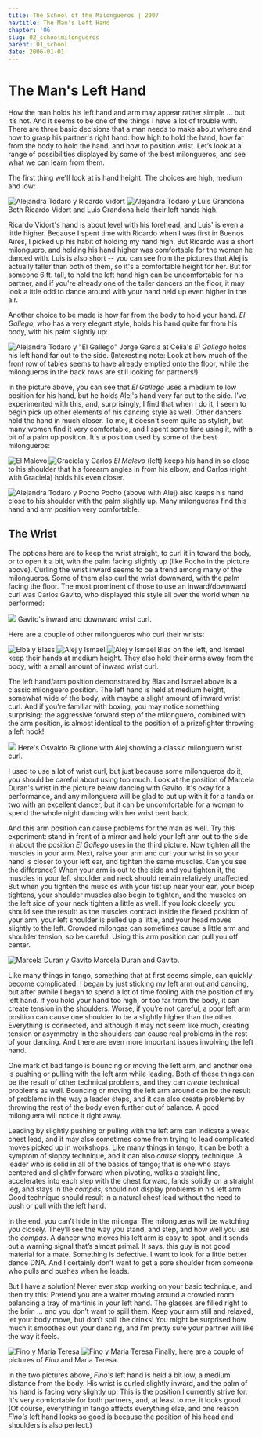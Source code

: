 ```yaml
---
title: The School of the Milongueros | 2007
navtitle: The Man's Left Hand
chapter: '06'
slug: 02_schoolmilongueros
parent: 01_school
date: 2006-01-01
---
```


# The Man's Left Hand

How the man holds his left hand and arm may appear rather simple ... but it’s not.
And it seems to be one of the things I have a lot of trouble with.
There are three basic decisions that a man needs to make about where and how to grasp his partner's right hand: how high to hold the hand, how far from the body to hold the hand, and how to position wrist.
Let’s look at a range of possibilities displayed by some of the best milongueros, and see what we can learn from them.

The first thing we'll look at is hand height. The choices are high, medium and low:

![Alejandra Todaro y Ricardo Vidort]({{site.res}}/4_pics/15school/3richand.jpg)
![Alejandra Todaro y Luis Grandona]({{site.res}}/4_pics/15school/12grandhand.jpg)
Both Ricardo Vidort and Luis Grandona held their left hands high.

Ricardo Vidort's hand is about level with his forehead, and Luis' is even a little higher. Because I spent time with Ricardo when I was first in Buenos Aires, I picked up his habit of holding my hand high. But Ricardo was a short milonguero, and holding his hand higher was comfortable for the women he danced with. Luis is also short -- you can see from the pictures that Alej is actually taller than both of them, so it's a comfortable height for her. But for someone 6 ft. tall, to hold the left hand high can be uncomfortable for his partner, and if you're already one of the taller dancers on the floor, it may look a ittle odd to dance around with your hand held up even higher in the air.

Another choice to be made is how far from the body to hold your hand. _El Gallego_, who has a very elegant style, holds his hand quite far from his body, with his palm slightly up:

![Alejandra Todaro y "El Gallego" Jorge Garcia at Celia's]({{site.res}}/4_pics/15school/5galhand.jpg)
_El Gallego_ holds his left hand far out to the side. (Interesting note: Look at how much of the front row of tables seems to have already emptied onto the floor, while the milongueros in the back rows are still looking for partners!)

In the picture above, you can see that _El Gallego_ uses a medium to low position for his hand, but he holds Alej's hand very far out to the side. I've experimented with this, and, surprisingly, I find that when I do it, I seem to begin pick up other elements of his dancing style as well. Other dancers hold the hand in much closer. To me, it doesn't seem quite as stylish, but many women find it very comfortable, and I spent some time using it, with a bit of a palm up position. It's a position used by some of the best milongueros:

![El Malevo]({{site.res}}/4_pics/15school/4malvhand.jpg)
![Graciela y Carlos]({{site.res}}/4_pics/15school/9grachand.jpg)
_El Malevo_ (left) keeps his hand in so close to his shoulder that his forearm
angles in from his elbow, and Carlos (right with Graciela) holds his even closer.

![Alejandra Todaro y Pocho]({{site.res}}/4_pics/15school/16pochand.jpg)
Pocho (above with Alej) also keeps his hand close to his shoulder with the palm slightly up.
Many milongueras find this hand and arm position very comfortable.

## The Wrist

The options here are to keep the wrist straight, to curl it in toward the body, or to open it a bit, with the palm facing slightly up (like Pocho in the picture above). Curling the wrist inward seems to be a trend among many of the milongueros. Some of them also curl the wrist downward, with the palm facing the floor. The most prominent of those to use an inward/downward curl was Carlos Gavito, who displayed this style all over the world when he performed:

![]({{site.res}}/4_pics/15school/2gavhand.jpg)
Gavito's inward and downward wrist curl.

Here are a couple of other milongueros who curl their wrists:

![Elba y Blass]({{site.res}}/4_pics/15school/8blashand.jpg)
![Alej y Ismael]({{site.res}}/4_pics/15school/14ismhand.jpg)
![Alej y Ismael]({{site.res}}/4_pics/15school/13ismhand.jpg)
Blas on the left, and Ismael keep their hands at medium height. They also hold their arms
away from the body, with a small amount of inward wrist curl.

The left hand/arm position demonstrated by Blas and Ismael above is a classic milonguero position. The left hand is held at medium height, somewhat wide of the body, with maybe a slight amount of inward wrist curl. And if you're familiar with boxing, you may notice something surprising: the aggressive forward step of the milonguero, combined with the arm position, is almost identical to the position of a prizefighter throwing a left hook!

![]({{site.res}}/4_pics/15school/6buglhand.jpg)
Here's Osvaldo Buglione with Alej
showing a classic milonguero wrist curl.

I used to use a lot of wrist curl, but just because some milongueros do it, you should be careful about using too much. Look at the position of Marcela Duran's wrist in the picture below dancing with Gavito. It's okay for a performance, and any milonguera will be glad to put up with it for a tanda or two with an excellent dancer, but it can be uncomfortable for a woman to spend the whole night dancing with her wrist bent back.

And this arm position can cause problems for the man as well. Try this experiment: stand in front of a mirror and hold your left arm out to the side in about the position _El Gallego_ uses in the third picture. Now tighten all the muscles in your arm. Next, raise your arm and curl your wrist in so your hand is closer to your left ear, and tighten the same muscles. Can you see the difference? When your arm is out to the side and you tighten it, the muscles in your left shoulder and neck should remain relatively unaffected. But when you tighten the muscles with your fist up near your ear, your bicep tightens, your shoulder muscles also begin to tighten, and the muscles on the left side of your neck tighten a little as well. If you look closely, you should see the result: as the muscles contract inside the flexed position of your arm, your left shoulder is pulled up a little, and your head moves slightly to the left. Crowded milongas can sometimes cause a little arm and shoulder tension, so be careful. Using this arm position can pull you off center.

![Marcela Duran y Gavito]({{site.res}}/4_pics/15school/1gavhand.jpg)
Marcela Duran and Gavito.

Like many things in tango, something that at first seems simple, can quickly become complicated. I began by just sticking my left arm out and dancing, but after awhile I began to spend a lot of time fooling with the position of my left hand. If you hold your hand too high, or too far from the body, it can create tension in the shoulders. Worse, if you’re not careful, a poor left arm position can cause one shoulder to be a slightly higher than the other. Everything is connected, and although it may not seem like much, creating tension or asymmetry in the shoulders can cause real problems in the rest of your dancing. And there are even more important issues involving the left hand.

One mark of bad tango is bouncing or moving the left arm, and another one is pushing or pulling with the left arm while leading. Both of these things can be the result of other technical problems, and they can _create_ technical problems as well. Bouncing or moving the left arm around can be the result of problems in the way a leader steps, and it can also create problems by throwing the rest of the body even further out of balance. A good milonguera will notice it right away.

Leading by slightly pushing or pulling with the left arm can indicate a weak chest lead, and it may also sometimes come from trying to lead complicated moves picked up in workshops. Like many things in tango, it can be both a symptom of sloppy technique, and it can also _cause_ sloppy technique. A leader who is solid in all of the basics of tango; that is one who stays centered and slightly forward when pivoting, walks a straight line, accelerates into each step with the chest forward, lands solidly on a straight leg, and stays in the _compás_, should not display problems in his left arm. Good technique should result in a natural chest lead without the need to push or pull with the left hand.

In the end, you can’t hide in the milonga. The milongueras will be watching you closely. They’ll see the way you stand, and step, and how well you use the _compás_. A dancer who moves his left arm is easy to spot, and it sends out a warning signal that’s almost primal. It says, this guy is not good material for a mate. Something is defective. I want to look for a little better dance DNA. And I certainly don’t want to get a sore shoulder from someone who pulls and pushes when he leads.

But I have a solution! Never ever stop working on your basic technique, and then try this: Pretend you are a waiter moving around a crowded room balancing a tray of martinis in your left hand. The glasses are filled right to the brim ... and you don’t want to spill them. Keep your arm still and relaxed, let your body move, but don’t spill the drinks! You might be surprised how much it smoothes out your dancing, and I’m pretty sure your partner will like the way it feels.

![Fino y Maria Teresa]({{site.res}}/4_pics/15school/19finohand.jpg)
![Fino y Maria Teresa]({{site.res}}/4_pics/15school/20finohand.jpg)
Finally, here are a couple of pictures of _Fino_ and Maria Teresa.

In the two pictures above, _Fino's_ left hand is held a bit low, a medium distance from the body. His wrist is curled slightly inward, and the palm of his hand is facing very slightly up. This is the position I currently strive for. It's very comfortable for both partners, and, at least to me, it looks good. (Of course, everything in tango affects everything else, and one reason _Fino's_ left hand looks so good is because the position of his head and shoulders is also perfect.)
